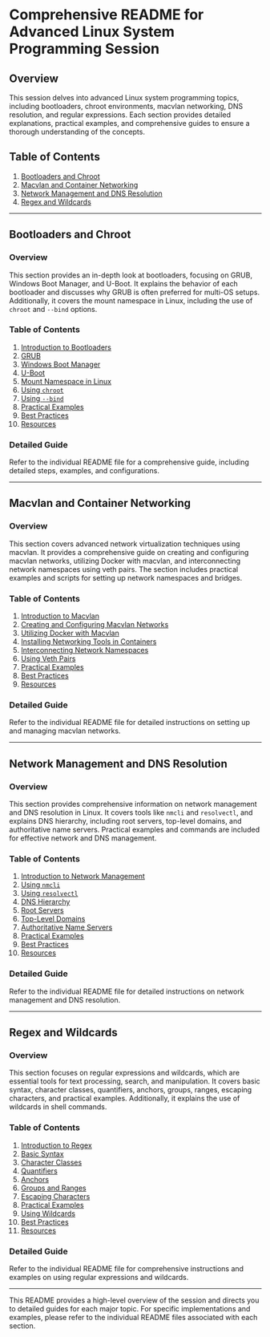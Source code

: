 # Comprehensive README for Advanced Linux System Programming Session

## Overview

This session delves into advanced Linux system programming topics, including bootloaders, chroot environments, macvlan networking, DNS resolution, and regular expressions. Each section provides detailed explanations, practical examples, and comprehensive guides to ensure a thorough understanding of the concepts.

## Table of Contents

1. [Bootloaders and Chroot](#bootloaders-and-chroot)
2. [Macvlan and Container Networking](#macvlan-and-container-networking)
3. [Network Management and DNS Resolution](#network-management-and-dns-resolution)
4. [Regex and Wildcards](#regex-and-wildcards)

---

## Bootloaders and Chroot

### Overview

This section provides an in-depth look at bootloaders, focusing on GRUB, Windows Boot Manager, and U-Boot. It explains the behavior of each bootloader and discusses why GRUB is often preferred for multi-OS setups. Additionally, it covers the mount namespace in Linux, including the use of `chroot` and `--bind` options.

### Table of Contents

1. [Introduction to Bootloaders](#introduction-to-bootloaders)
2. [GRUB](#grub)
3. [Windows Boot Manager](#windows-boot-manager)
4. [U-Boot](#u-boot)
5. [Mount Namespace in Linux](#mount-namespace-in-linux)
6. [Using `chroot`](#using-chroot)
7. [Using `--bind`](#using--bind)
8. [Practical Examples](#practical-examples)
9. [Best Practices](#best-practices)
10. [Resources](#resources)

### Detailed Guide

Refer to the individual README file for a comprehensive guide, including detailed steps, examples, and configurations.

---

## Macvlan and Container Networking

### Overview

This section covers advanced network virtualization techniques using macvlan. It provides a comprehensive guide on creating and configuring macvlan networks, utilizing Docker with macvlan, and interconnecting network namespaces using veth pairs. The section includes practical examples and scripts for setting up network namespaces and bridges.

### Table of Contents

1. [Introduction to Macvlan](#introduction-to-macvlan)
2. [Creating and Configuring Macvlan Networks](#creating-and-configuring-macvlan-networks)
3. [Utilizing Docker with Macvlan](#utilizing-docker-with-macvlan)
4. [Installing Networking Tools in Containers](#installing-networking-tools-in-containers)
5. [Interconnecting Network Namespaces](#interconnecting-network-namespaces)
6. [Using Veth Pairs](#using-veth-pairs)
7. [Practical Examples](#practical-examples)
8. [Best Practices](#best-practices)
9. [Resources](#resources)

### Detailed Guide

Refer to the individual README file for detailed instructions on setting up and managing macvlan networks.

---

## Network Management and DNS Resolution

### Overview

This section provides comprehensive information on network management and DNS resolution in Linux. It covers tools like `nmcli` and `resolvectl`, and explains DNS hierarchy, including root servers, top-level domains, and authoritative name servers. Practical examples and commands are included for effective network and DNS management.

### Table of Contents

1. [Introduction to Network Management](#introduction-to-network-management)
2. [Using `nmcli`](#using-nmcli)
3. [Using `resolvectl`](#using-resolvectl)
4. [DNS Hierarchy](#dns-hierarchy)
5. [Root Servers](#root-servers)
6. [Top-Level Domains](#top-level-domains)
7. [Authoritative Name Servers](#authoritative-name-servers)
8. [Practical Examples](#practical-examples)
9. [Best Practices](#best-practices)
10. [Resources](#resources)

### Detailed Guide

Refer to the individual README file for detailed instructions on network management and DNS resolution.

---

## Regex and Wildcards

### Overview

This section focuses on regular expressions and wildcards, which are essential tools for text processing, search, and manipulation. It covers basic syntax, character classes, quantifiers, anchors, groups, ranges, escaping characters, and practical examples. Additionally, it explains the use of wildcards in shell commands.

### Table of Contents

1. [Introduction to Regex](#introduction-to-regex)
2. [Basic Syntax](#basic-syntax)
3. [Character Classes](#character-classes)
4. [Quantifiers](#quantifiers)
5. [Anchors](#anchors)
6. [Groups and Ranges](#groups-and-ranges)
7. [Escaping Characters](#escaping-characters)
8. [Practical Examples](#practical-examples)
9. [Using Wildcards](#using-wildcards)
10. [Best Practices](#best-practices)
11. [Resources](#resources)

### Detailed Guide

Refer to the individual README file for comprehensive instructions and examples on using regular expressions and wildcards.

---

This README provides a high-level overview of the session and directs you to detailed guides for each major topic. For specific implementations and examples, please refer to the individual README files associated with each section.
